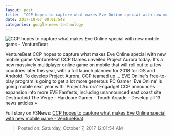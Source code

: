```yaml
---
layout: post
title:  "CCP hopes to capture what makes Eve Online special with new mobile game - VentureBeat"
date: 2017-10-07 00:01:54Z
categories: google-news-technology
---
```


![CCP hopes to capture what makes Eve Online special with new mobile game - VentureBeat](https://venturebeat.com/wp-content/uploads/2017/10/projectaurora.png?fit=780%2C463&strip=all)

VentureBeat CCP hopes to capture what makes Eve Online special with new mobile game VentureBeat CCP Games unveiled Project Aurora today. It's a new massively multiplayer online game on mobile that will roll out to a few countries later this year, with a full launch planned for 2018 for iOS and Android. To develop Project Aurora, CCP teamed up ... EVE Online's free-to-play program is going to get a lot more generous PC Gamer 'Eve Online' is going mobile next year with 'Project Aurora' Engadget CCP announces expansion into more EVE Fanfests, including unannounced east coast site Destructoid The Verge - Hardcore Gamer - Touch Arcade - Develop all 13 news articles »


Full story on F3News: [CCP hopes to capture what makes Eve Online special with new mobile game - VentureBeat](http://www.f3nws.com/n/W3YqHJ)

> Posted on: Saturday, October 7, 2017 12:01:54 AM
